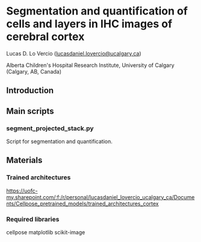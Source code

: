 # Segmentation and quantification of cells and layers in IHC images of cerebral cortex

Lucas D. Lo Vercio (lucasdaniel.lovercio@ucalgary.ca)

Alberta Children's Hospital Research Institute, University of Calgary (Calgary, AB, Canada)

## Introduction

## Main scripts

### segment_projected_stack.py

Script for segmentation and quantification.

## Materials

### Trained architectures

https://uofc-my.sharepoint.com/:f:/r/personal/lucasdaniel_lovercio_ucalgary_ca/Documents/Cellpose_pretrained_models/trained_architectures_cortex

### Required libraries

cellpose
matplotlib
scikit-image
